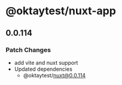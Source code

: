 # @oktaytest/nuxt-app

## 0.0.114

### Patch Changes

- add vite and nuxt support
- Updated dependencies
  - @oktaytest/nuxt@0.0.114
